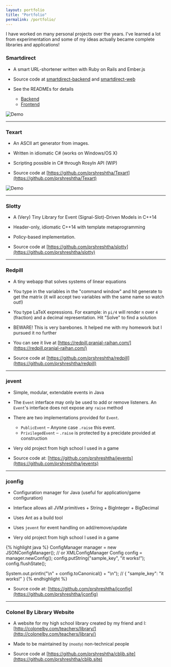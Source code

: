```yaml
---
layout: portfolio
title: "Portfolio"
permalink: /portfolio/
---
```


I have worked on many personal projects over the years. I've learned a lot from experimentation and some of my ideas actually became complete libraries and applications!

### Smartdirect

* A smart URL-shortener written with Ruby on Rails and Ember.js

* Source code at [smartdirect-backend](https://github.com/prshreshtha/smartdirect-backend) and [smartdirect-web](https://github.com/prshreshtha/smartdirect-web)

* See the READMEs for details
  * [Backend](https://github.com/prshreshtha/smartdirect-backend/blob/master/README.md)
  * [Frontend](https://github.com/prshreshtha/smartdirect-web/blob/master/README.md)

![Demo](https://i.imgur.com/zXVNRFB.gif)

***

### Texart

* An ASCII art generator from images.

* Written in idiomatic C# (works on Windows/OS X)

* Scripting possible in C# through Rosyln API (WIP)

* Source code at [https://github.com/prshreshtha/Texart](https://github.com/prshreshtha/Texart)

![Demo](https://i.imgur.com/qWim2IA.gif)

***

### Slotty

* A (Very) Tiny Library for Event (Signal-Slot)-Driven Models in C++14

* Header-only, idiomatic C++14 with template metaprogramming

* Policy-based implementation.

* Source code at [https://github.com/prshreshtha/slotty](https://github.com/prshreshtha/slotty)

***

### Redpill

* A tiny webapp that solves systems of linear equations

* You type in the variables in the "command window" and hit generate to get the matrix (it will accept two variables with the same name so watch out!)

* You type LaTeX expressions. For example: in `pi/4` will render `π` over `4` (fraction) and a decimal representation. Hit "Solve" to find a solution

* BEWARE! This is very barebones. It helped me with my homework but I pursued it no further

* You can see it live at [https://redpill.pranjal-raihan.com/](https://redpill.pranjal-raihan.com/)

* Source code at [https://github.com/prshreshtha/redpill](https://github.com/prshreshtha/redpill)

***

### jevent

* Simple, modular, extendable events in Java

* The `Event` interface may only be used to add or remove listeners. An `Event`'s interface does not expose any `raise` method

* There are two implementations provided for `Event`.
  * `PublicEvent` – Anyone case `.raise` this event.
  * `PrivilegedEvent` – `.raise` is protected by a precidate provided at construction

* Very old project from high school I used in a game

* Source code at: [https://github.com/prshreshtha/jevents](https://github.com/prshreshtha/jevents)

***

### jconfig

* Configuration manager for Java (useful for application/game configuration)

* Interface allows all JVM primitives + String + BigInteger + BigDecimal

* Uses Ant as a build tool

* Uses `jevent` for event handling on add/remove/update

* Very old project from high school I used in a game

{% highlight java %}
  ConfigManager manager = new JSONConfigManager(); // or XMLConfigManager
  Config config = manager.newConfig();
  config.putString("sample_key", "it works!");
  config.flushState();
        
  System.out.println("\n" + config.toCanonical() + "\n"); // { "sample_key": "it works!" }
{% endhighlight %}

* Source code at: [https://github.com/prshreshtha/jconfig](https://github.com/prshreshtha/jconfig)

***

### Colonel By Library Website

* A website for my high school library created by my friend and I: [http://colonelby.com/teachers/library/](http://colonelby.com/teachers/library/)

* Made to be maintained by <small>(mostly)</small> non-technical people

* Source code at [https://github.com/prshreshtha/cblib.site](https://github.com/prshreshtha/cblib.site)